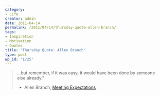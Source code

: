 ```yaml
---
category:
- Life
creator: admin
date: 2011-04-14
permalink: /2011/04/14/thursday-quote-allen-branch/
tags:
- Inspiration
- Motivation
- Quotes
title: 'Thursday Quote: Allen Branch'
type: post
wp_id: "1725"
---
```

> ...but remember, if it was easy, it would have been done by someone else already."
>
> - Allen Branch, [Meeting Expectations](http://b.lesseverything.com/2011/3/9/meeting-expectations)
